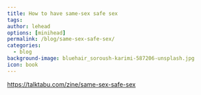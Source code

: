 ```yaml
---
title: How to have same-sex safe sex
tags:
author: lehead
options: [minihead]
permalink: /blog/same-sex-safe-sex/
categories:
  - blog
background-image: bluehair_soroush-karimi-587206-unsplash.jpg
icon: book
---
```


https://talktabu.com/zine/same-sex-safe-sex

